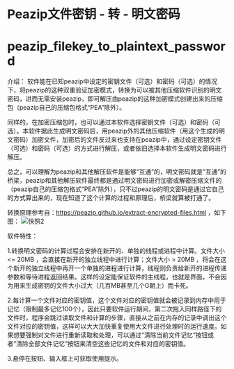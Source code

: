 # Peazip文件密钥 - 转 - 明文密码
# peazip_filekey_to_plaintext_password

介绍：
软件能在已知peazip中设定的密钥文件（可选）和密码（可选）的情况下，将peazip的这种双重验证加密模式，转换为可以被其他压缩软件识别的明文密码，进而无需安装peazip，即可解压由peazip的这种加密模式创建出来的压缩包（peazip自己的压缩包格式“PEA”除外）。

同样的，在加密压缩包时，也可以通过本软件选择密钥文件（可选）和密码（可选）。本软件据此生成明文密码后，用peazip外的其他压缩软件（用这个生成的明文密码）加密文件，加密后的文件反过来也支持在peazip中，通过设定密钥文件（可选）和密码（可选）的方式进行解压，或者依旧选择本软件生成明文密码进行解压。

总之，可以理解为peazip和其他解压软件是能够“互通”的，明文密码就是“互通”的桥梁，peazip和其他解压软件最终都是通过明文密码进行加密或解密压缩文件的（peazip自己的压缩包格式“PEA”除外），只不过peazip的明文密码是通过它自己的方式算出来的，现在知道了这个计算的过程和原理后，桥梁就算被打通了。

转换原理参考自：https://peazip.github.io/extract-encrypted-files.html ，如下图：
![快照2](https://github.com/ssh-buanshishi/peazip_filekey_to_plaintext_password/assets/128020866/b0c4f513-cead-422d-96c0-af016cde81ba)



软件特性：

1.转换明文密码的计算过程会安排在新开的、单独的线程或进程中计算。文件大小 <= 20MB ，会直接在新开的独立线程中进行计算；文件大小 > 20MB ，将会在这个新开的独立线程中再开一个单独的进程进行计算，线程则负责给新开的进程传递参数和等待进程返回结果。这样的设定能保证软件的主线程，也就是界面，不会因为用来生成密钥的文件大小过大（几百MB甚至几个G朝上）而卡死。

2.每计算一个文件对应的密钥值，这个文件对应的密钥值就会被记录到内存中用于记忆（限制最多记忆100个），因此只要软件运行期间，第二次拖入同样路径下的文件时，程序会跳过读取文件和计算的步骤，直接从之前在内存的记录中调出这个文件对应的密钥值，这样可以大大加快重复使用大文件进行处理时的运行速度。如果想要强制对文件进行重新读取和处理，可以通过“清除当前文件记忆”按钮或者“清除全部文件记忆”按钮来清空这些记忆的文件和对应的密钥值。

3.悬停在按钮、输入框上可获取使用提示。
